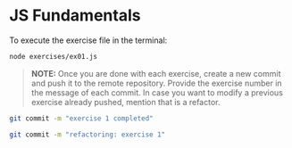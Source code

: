 # JS Fundamentals

To execute the exercise file in the terminal:

```bash
node exercises/ex01.js
```

> **NOTE:** Once you are done with each exercise, create a new commit and push it to the remote repository. Provide the exercise number in the message of each commit. In case you want to modify a previous exercise already pushed, mention that is a refactor.

```bash
git commit -m "exercise 1 completed"
```

```bash
git commit -m "refactoring: exercise 1"
```

